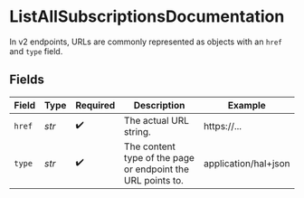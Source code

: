 # ListAllSubscriptionsDocumentation

In v2 endpoints, URLs are commonly represented as objects with an `href` and `type` field.


## Fields

| Field                                                       | Type                                                        | Required                                                    | Description                                                 | Example                                                     |
| ----------------------------------------------------------- | ----------------------------------------------------------- | ----------------------------------------------------------- | ----------------------------------------------------------- | ----------------------------------------------------------- |
| `href`                                                      | *str*                                                       | :heavy_check_mark:                                          | The actual URL string.                                      | https://...                                                 |
| `type`                                                      | *str*                                                       | :heavy_check_mark:                                          | The content type of the page or endpoint the URL points to. | application/hal+json                                        |